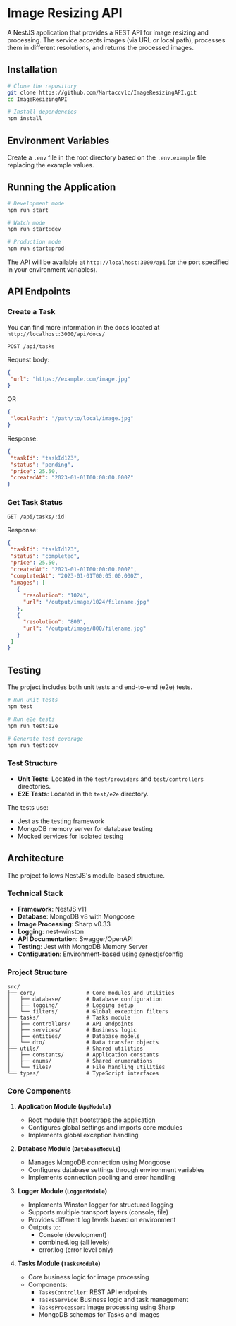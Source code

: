 # Image Resizing API

A NestJS application that provides a REST API for image resizing and processing. The service accepts images (via URL or local path), processes them in different resolutions, and returns the processed images.

## Installation

```bash
# Clone the repository
git clone https://github.com/Martaccvlc/ImageResizingAPI.git
cd ImageResizingAPI

# Install dependencies
npm install
```

## Environment Variables

Create a `.env` file in the root directory based on the `.env.example` file replacing the example values.

## Running the Application

```bash
# Development mode
npm run start

# Watch mode
npm run start:dev

# Production mode
npm run start:prod
```

The API will be available at `http://localhost:3000/api` (or the port specified in your environment variables).

## API Endpoints

### Create a Task

You can find more information in the docs located at `http://localhost:3000/api/docs/`

```
POST /api/tasks
```

Request body:
```json
{
 "url": "https://example.com/image.jpg"
}
```

OR

```json
{
 "localPath": "/path/to/local/image.jpg"
}
```

Response:
```json
{
 "taskId": "taskId123",
 "status": "pending",
 "price": 25.50,
 "createdAt": "2023-01-01T00:00:00.000Z"
}
```

### Get Task Status

```
GET /api/tasks/:id
```

Response:
```json
{
 "taskId": "taskId123",
 "status": "completed",
 "price": 25.50,
 "createdAt": "2023-01-01T00:00:00.000Z",
 "completedAt": "2023-01-01T00:05:00.000Z",
 "images": [
   {
     "resolution": "1024",
     "url": "/output/image/1024/filename.jpg"
   },
   {
     "resolution": "800",
     "url": "/output/image/800/filename.jpg"
   }
 ]
}
```

## Testing

The project includes both unit tests and end-to-end (e2e) tests.

```bash
# Run unit tests
npm test

# Run e2e tests
npm run test:e2e

# Generate test coverage
npm run test:cov
```

### Test Structure

- **Unit Tests**: Located in the `test/providers` and `test/controllers` directories.
- **E2E Tests**: Located in the `test/e2e` directory.

The tests use:
- Jest as the testing framework
- MongoDB memory server for database testing
- Mocked services for isolated testing


## Architecture

The project follows NestJS's module-based structure. 

### Technical Stack

- **Framework**: NestJS v11
- **Database**: MongoDB v8 with Mongoose
- **Image Processing**: Sharp v0.33
- **Logging**: nest-winston
- **API Documentation**: Swagger/OpenAPI
- **Testing**: Jest with MongoDB Memory Server
- **Configuration**: Environment-based using @nestjs/config

### Project Structure

```
src/
├── core/                # Core modules and utilities
│   ├── database/        # Database configuration
│   ├── logging/         # Logging setup
│   └── filters/         # Global exception filters
├── tasks/               # Tasks module
│   ├── controllers/     # API endpoints
│   ├── services/        # Business logic
│   ├── entities/        # Database models
│   └── dto/             # Data transfer objects
├── utils/               # Shared utilities
│   ├── constants/       # Application constants
│   ├── enums/           # Shared enumerations
│   └── files/           # File handling utilities
└── types/               # TypeScript interfaces
```

### Core Components

1. **Application Module (`AppModule`)**
   - Root module that bootstraps the application
   - Configures global settings and imports core modules
   - Implements global exception handling

2. **Database Module (`DatabaseModule`)**
   - Manages MongoDB connection using Mongoose
   - Configures database settings through environment variables
   - Implements connection pooling and error handling

3. **Logger Module (`LoggerModule`)**
   - Implements Winston logger for structured logging
   - Supports multiple transport layers (console, file)
   - Provides different log levels based on environment
   - Outputs to:
     - Console (development)
     - combined.log (all levels)
     - error.log (error level only)

4. **Tasks Module (`TasksModule`)**
   - Core business logic for image processing
   - Components:
     - `TasksController`: REST API endpoints
     - `TasksService`: Business logic and task management
     - `TasksProcessor`: Image processing using Sharp
     - MongoDB schemas for Tasks and Images